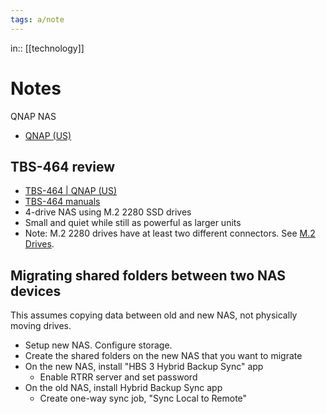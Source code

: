 ```yaml
---
tags: a/note
---
```

in:: [[technology]]

# Notes
QNAP NAS
* [QNAP (US)](https://www.qnap.com/en-us)

## TBS-464 review
* [TBS-464 | QNAP (US)](https://www.qnap.com/en-us/product/tbs-464)
* [TBS-464 manuals](https://www.qnap.com/en-us/download?model=tbs-464&category=documents)
* 4-drive NAS using M.2 2280 SSD drives
* Small and quiet while still as powerful as larger units
* Note: M.2 2280 drives have at least two different connectors. See [M.2 Drives](https://github.com/digitalreplica/technology/blob/main/computer_hardware.md#m2-drives).

## Migrating shared folders between two NAS devices
This assumes copying data between old and new NAS, not physically moving drives.
* Setup new NAS. Configure storage.
* Create the shared folders on the new NAS that you want to migrate
* On the new NAS, install "HBS 3 Hybrid Backup Sync" app
  * Enable RTRR server and set password
* On the old NAS, install Hybrid Backup Sync app
  * Create one-way sync job, "Sync Local to Remote"
